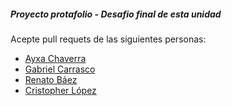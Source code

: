 ##### Proyecto protafolio - Desafio final de esta unidad

Acepte pull requets de las siguientes personas:

- [Ayxa Chaverra](https://github.com/achaverrar)
- [Gabriel Carrasco](https://github.com/Kiltro88)
- [Renato Báez](https://github.com/renatobaez)
- [Cristopher López](https://github.com/chrislopez93)
